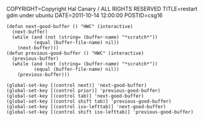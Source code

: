 COPYRIGHT=Copyright Hal Canary / ALL RIGHTS RESERVED
TITLE=restart gdm under ubuntu
DATE=2011-10-14 12:00:00
POSTID=csg16

```Emacs Lisp
(defun next-good-buffer () "HWC" (interactive)
  (next-buffer)
  (while (and (not (string= (buffer-name) "*scratch*"))
          (equal (buffer-file-name) nil))
    (next-buffer)))
(defun previous-good-buffer () "HWC" (interactive)
  (previous-buffer)
  (while (and (not (string= (buffer-name) "*scratch*"))
          (equal (buffer-file-name) nil))
    (previous-buffer)))

(global-set-key [(control next)] 'next-good-buffer)
(global-set-key [(control prior)] 'previous-good-buffer)
(global-set-key [(control tab)] 'next-good-buffer)
(global-set-key [(control shift tab)] 'previous-good-buffer)
(global-set-key [(control iso-lefttab)] 'next-good-buffer)
(global-set-key [(control shift iso-lefttab)] 'previous-good-buffer)
```
